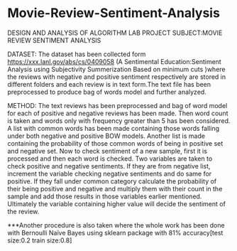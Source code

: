 # Movie-Review-Sentiment-Analysis
DESIGN AND ANALYSIS OF ALGORITHM LAB PROJECT
SUBJECT:MOVIE REVIEW SENTIMENT ANALYSIS

DATASET: The dataset has been collected form https://xxx.lanl.gov/abs/cs/0409058 (A Sentimental Education:Sentiment Analysis using Subjectivity Summerization Based on minimum cuts )where the reviews with negative and positive sentiment respectively are stored in different folders and each review is in text form.The text file has been preprocessed to produce bag of words model and further analyzed.

METHOD: The text reviews has been preprocessed and bag of word model for each of positive and negative reviews has been made. Then word count is taken and words only with frequency greater  than 5 has been considered. A list with common words has been made containing those words falling under both negative and positive BOW models. Another list is made containing the probability of those common words of being in positive set and negative set.
Now to check sentiment of a new sample, first it is processed and then each word is checked. Two variables are taken to check positive and negative sentiments. If they are from negative list, increment the variable checking negative sentiments and do same for positive. If they fall under common category calculate the probability of their being positive and negative and multiply them with their count in the sample and add those results in those variables earlier mentioned. Ultimately the variable containing higher value will decide the sentiment of the review.
 
***Another procedure is also taken where the whole work has been done with Bernoulli Naïve Bayes using sklearn package with 81% accuracy[test size:0.2 train size:0.8] 

